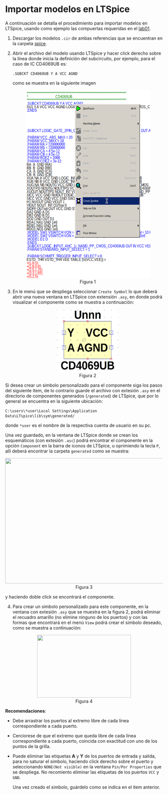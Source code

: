 # Importar modelos en LTSpice


A continuación se detalla el procedimiento para importar modelos en LTSpice, usando como ejemplo las compuertas requeridas en el [lab01](/labs/lab01/).


1. Descargar los modelos ```.cir``` de ambas referencias que se encuentran en la carpeta [spice](/labs/lab01/spice/).

2. Abrir el archivo del modelo usando LTSpice y hacer click derecho sobre la línea donde inicia la definición del subcircuito, por ejemplo, para el caso de IC CD4069UB es:

    ```
    .SUBCKT CD4069UB Y A VCC AGND
    ```
    como se muestra en la siguiente imagen

    <div align="center">
    <img src="/labs/figs/lab01/CD4069UB_1.png" width="400" height="600">
    </div>
    <div align="center">
        Figura 1
    </div>


3. En le menú que se despliega seleccionar ```Create Symbol``` lo que deberá abrir una nueva ventana en LTSpice con extensión ```.asy```, en donde podrá visualizar el componente como se muestra a continuación:

    <div align="center">
    <img src="/labs/figs/lab01/CD4069UB.png" width="200" height="200">
    </div>

    <div align="center">
        Figura 2
    </div>


 Si desea crear un simbolo personalizado para el componente siga los pasos del siguiente ítem, de lo contrario guarde el archivo con extesión ```.asy``` en el directorio de componentes generados (```/generated```) de LTSpice, que por lo general se encuentra en la siguiente ubicación:

```
C:\users\*user\Local Settings\Application Data\LTspice\lib\sym\generated/
```

donde ```*user``` es el nombre de la respectiva cuenta de usuario en su pc.

Una vez guardado, en la ventana de LTSpice donde se crean los esquemáticos (con extesión ```.asc```) podrá encontrar el componente en la opción
 ```Component``` en la barra de iconos de LTSpice, u oprimiendo la tecla ```P```, allí deberá encontrar la carpeta ```generated``` como se muestra:

 <div align="center">
    <img src="/labs/figs/lab01/ltspice_generated.png" width="600" height="400">
</div>
<div align="center">
    Figura 3
</div>


 y haciendo doble click se encontrará el componente.


 4. Para crear un simbolo personalizado para este componente, en la ventana con extesión ```.asy``` que se muestra en la figura 2, podrá eliminar el recuadro amarillo (no elimine ninguno de los puertos) y con las formas que encontrará en el menú ```View``` podrá crear el simbolo deseado, como se muestra a continuación:

 <div align="center">
    <img src="/labs/figs/lab01/simb.png" width="300" height="200">
</div>
<div align="center">
    Figura 4
</div>


**Recomendaciones**:

* Debe arrastrar los puertos al extremo libre de cada línea correspondiente a cada puerto.

* Cerciorese de que el extremo que queda libre de cada línea correspondiente a cada puerto, coincida con exactitud con uno de los puntos de la grilla.

* Puede eliminar las etiquetas **A** y **Y** de los puertos de entrada y salida, para no saturar el simbolo, haciendo click derecho sobre el puerto y seleccionando ```NONE(Not visible)``` en la ventana ```Pin/Por Properties``` que se despliega. No recomiento eliminar las etiquetas de los puertos ```VCC``` y ```GND```.

    Una vez creado el simbolo, guárdelo como se indica en el ítem anterior. 
    


